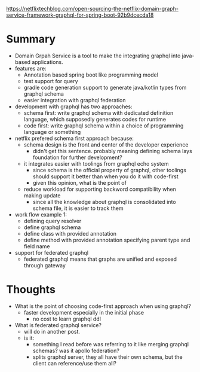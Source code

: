 https://netflixtechblog.com/open-sourcing-the-netflix-domain-graph-service-framework-graphql-for-spring-boot-92b9dcecda18

# Summary
- Domain Grpah Service is a tool to make the integrating graphql into java-based applications.
- features are:
  - Annotation based spring boot like programming model
  - test support for query
  - gradle code generation support to generate java/kotlin types from graphql schema
  - easier integration with graphql federation
- development with graphql has two approaches:
  - schema first: write graphql schema with dedicated definition language, which supposedly generates codes for runtime
  - code first: write graphql schema within a choice of programming language or something
- netflix prefered schema first approach because:
  - schema design is the front and center of the developer experience
    - didn't get this sentence. probably meaning defining schema lays foundation for further development?
  - it integrates easier with toolings from graphql echo system
    - since schema is the official property of graphql, other toolings should support it better than when you do it with code-first
    - given this opinion, what is the point of 
  - reduce workload for supporting backword compatibility when making update
    - since all the knowledge about graphql is consolidated into schema file, it is easier to track them
- work flow example 1:
  - defining query resolver
  - define graphql schema
  - define class with provided annotation
  - define method with provided annotation specifying parent type and field name
- support for federated graphql
  - federated graphql means that graphs are unified and exposed through gateway

# Thoughts
- What is the point of choosing code-first approach when using graphql?
  - faster development especially in the initial phase
    - no cost to learn graphql ddl
- What is federated graphql service?
  - will do in another post.
  - is it:
    - something I read before was referring to it like merging graphql schemas? was it apollo federation?
    - splits graphql server, they all have their own schema, but the client can reference/use them all?
